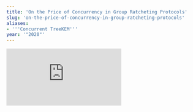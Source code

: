 ```yaml
---
title: 'On the Price of Concurrency in Group Ratcheting Protocols'
slug: 'on-the-price-of-concurrency-in-group-ratcheting-protocols'
aliases:
- '''Concurrent TreeKEM'''
year: '"2020"'
---
```


![](https://static.meri.garden/5da2dae2bc74ca48900a59eada28d5c9.pdf)